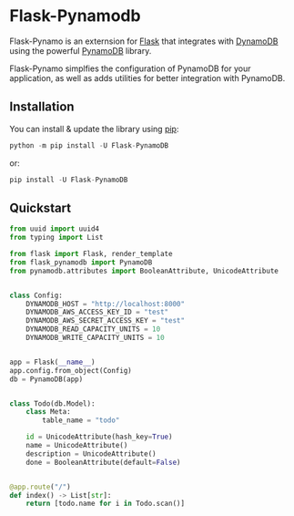 # Flask-Pynamodb

Flask-Pynamo is an externsion for [Flask](https://flask.palletsprojects.com/en/1.1.x/) that integrates with [DynamoDB](https://aws.amazon.com/dynamodb/) using the powerful [PynamoDB](https://pynamodb.readthedocs.io/en/latest/) library.

Flask-Pynamo simplfies the configuration of PynamoDB for your application, as well as adds utilities for better integration with PynamoDB.

## Installation

You can install & update the library using [pip](https://pip.pypa.io/en/stable/):

```python
python -m pip install -U Flask-PynamoDB
```

or:

```python
pip install -U Flask-PynamoDB
```

## Quickstart

```python
from uuid import uuid4
from typing import List

from flask import Flask, render_template
from flask_pynamodb import PynamoDB
from pynamodb.attributes import BooleanAttribute, UnicodeAttribute


class Config:
    DYNAMODB_HOST = "http://localhost:8000"
    DYNAMODB_AWS_ACCESS_KEY_ID = "test"
    DYNAMODB_AWS_SECRET_ACCESS_KEY = "test"
    DYNAMODB_READ_CAPACITY_UNITS = 10
    DYNAMODB_WRITE_CAPACITY_UNITS = 10


app = Flask(__name__)
app.config.from_object(Config)
db = PynamoDB(app)


class Todo(db.Model):
    class Meta:
        table_name = "todo"

    id = UnicodeAttribute(hash_key=True)
    name = UnicodeAttribute()
    description = UnicodeAttribute()
    done = BooleanAttribute(default=False)


@app.route("/")
def index() -> List[str]:
    return [todo.name for i in Todo.scan()]

```